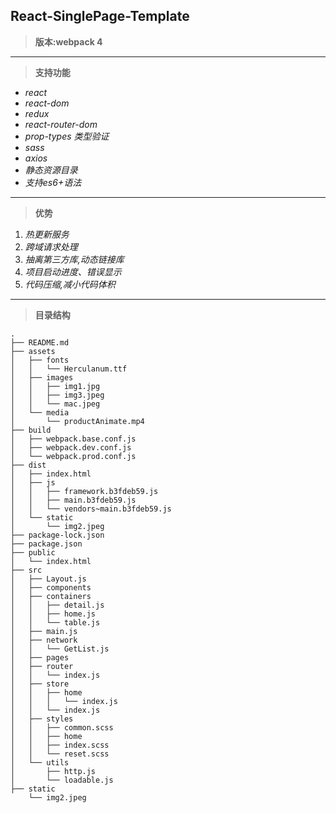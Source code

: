 **React-SinglePage-Template**
---------------------------

> **版本:webpack 4**

----------


> **支持功能**

 - *react*
 - *react-dom*
 - *redux*
 - *react-router-dom*
 - *prop-types 类型验证*
 - *sass*
 - *axios*
 - *静态资源目录*
 - *支持es6+语法*

----------

> **优势**

  1. *热更新服务*
  2. *跨域请求处理*
  3. *抽离第三方库,动态链接库*
  4. *项目启动进度、错误显示*
  4. *代码压缩,减小代码体积*

----------

> **目录结构**
```
.
├── README.md
├── assets
│   ├── fonts
│   │   └── Herculanum.ttf
│   ├── images
│   │   ├── img1.jpg
│   │   ├── img3.jpeg
│   │   └── mac.jpeg
│   └── media
│       └── productAnimate.mp4
├── build
│   ├── webpack.base.conf.js
│   ├── webpack.dev.conf.js
│   └── webpack.prod.conf.js
├── dist
│   ├── index.html
│   ├── js
│   │   ├── framework.b3fdeb59.js
│   │   ├── main.b3fdeb59.js
│   │   └── vendors~main.b3fdeb59.js
│   └── static
│       └── img2.jpeg
├── package-lock.json
├── package.json
├── public
│   └── index.html
├── src
│   ├── Layout.js
│   ├── components
│   ├── containers
│   │   ├── detail.js
│   │   ├── home.js
│   │   └── table.js
│   ├── main.js
│   ├── network
│   │   └── GetList.js
│   ├── pages
│   ├── router
│   │   └── index.js
│   ├── store
│   │   ├── home
│   │   │   └── index.js
│   │   └── index.js
│   ├── styles
│   │   ├── common.scss
│   │   ├── home
│   │   ├── index.scss
│   │   └── reset.scss
│   └── utils
│       ├── http.js
│       └── loadable.js
├── static
    └── img2.jpeg

```

